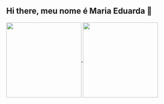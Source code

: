 ## Hi there, meu nome é Maria Eduarda 👋

<a href="https://github.com/maria-eduardamello/github-readme-stats">
  <img height=200 align="center" src="https://github-readme-stats.vercel.app/api?username=maria-eduardamello" />
</a>
<a href="https://github.com/maria-eduardamello/convoychat">
  <img height=200 align="center" src="https://github-readme-stats.vercel.app/api/top-langs?username=maria-eduardamello&layout=compact&langs_count=8&card_width=320" />
</a>
